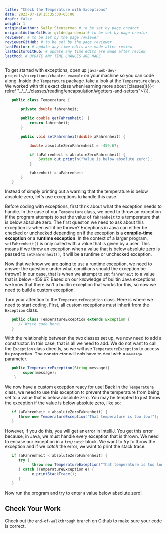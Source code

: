 ```yaml
---
title: "Check the Temperature with Exceptions"
date: 2023-07-19T15:35:30-05:00
draft: false
weight: 1
originalAuthor: Sally Steuterman # to be set by page creator
originalAuthorGitHub: gildedgardenia # to be set by page creator
reviewer: # to be set by the page reviewer
reviewerGitHub: # to be set by the page reviewer
lastEditor: # update any time edits are made after review
lastEditorGitHub: # update any time edits are made after review
lastMod: # UPDATE ANY TIME CHANGES ARE MADE
---
```


To get started with exceptions, open up `java-web-dev-projects/exceptions/chapter-example` on your machine so you can code along.
Inside the `Temperature` package, take a look at the `Temperature` class.
We worked with this exact class when learning more about [classes]({{< relref "../../../classes/reading/encapsulation/#getters-and-setters">}}).

```java {linenos=table, linenostart=3}
   public class Temperature {

       private double fahrenheit;

       public double getFahrenheit() {
           return fahrenheit;
       }

       public void setFahrenheit(double aFahrenheit) {

           double absoluteZeroFahrenheit = -459.67;

           if (aFahrenheit < absoluteZeroFahrenheit) {
               System.out.println("Value is below absolute zero");
           }

           fahrenheit = aFahrenheit;
       }
   }
```

Instead of simply printing out a warning that the temperature is below absolute zero, let's use exceptions to handle this case.

Before coding with exceptions, first think about what the exception needs to handle.
In the case of our `Temperature` class, we need to throw an exception if the program attempts to set the value of `fahrenheit` to a temperature that is below absolute zero.
The first question we need to ask about this exception is: when will it be thrown?
Exceptions in Java can either be checked or unchecked depending on if the exception is a **compile-time exception** or a **runtime exception**.
In the context of a larger program, `setFahrenheit()` is only called with a value that is given by a user.
This means if we throw an exception when a value that is below absolute zero is passed to `setFahrenheit()`, it will be a runtime or unchecked exception.

Now that we know we are going to use a runtime exception, we need to answer the question: under what conditions should the exception be thrown?
In our case, that is when we attempt to set `fahrenheit` to a value that is below -459.67.
Based on our knowledge of builtin Java exceptions, we know that there isn't a builtin exception that works for this, so now we need to build a custom exception.

Turn your attention to the `TemperatureException` class. Here is where we need to start coding.
First, all custom exceptions must inherit from the `Exception` class.

```java {linenos=table, linenostart=3}
   public class TemperatureException extends Exception {
      // Write code here!
   }
```

With the relationship between the two classes set up, we now need to add a constructor. In this case, that is all we need to add.
We do not want to call the `Exception` class directly, so we will use `TemperatureException` to access its properties.
The constructor will only have to deal with a `message` parameter.

```java {linenos=table, linenostart=4}
   public TemperatureException(String message){
        super(message);
    }
```

We now have a custom exception ready for use!
Back in the `Temperature` class, we need to use this exception to prevent the temperature from being set to a value that is below absolute zero.
You may be tempted to just throw the exception if the value is below absolute zero, like so:

```java {linenos=table, linenostart=15}
   if (aFahrenheit < absoluteZeroFahrenheit) {
      throw new TemperatureException("That temperature is too low!");
   }
```

However, if you do this, you will get an error in IntelliJ. You get this error because, in Java, we must handle every exception that is thrown.
We need to encase our exception in a `try/catch` block. We want to *try* to throw the exception and if we *catch* the error, we want to print the stack trace.

```java {linenos=table, linenostart=15}
   if (aFahrenheit < absoluteZeroFahrenheit) {
      try {
            throw new TemperatureException("That temperature is too low!");
      } catch (TemperatureException e) {
            e.printStackTrace();
      }
   }
```

Now run the program and try to enter a value below absolute zero!

## Check Your Work

Check out the `end-of-walkthrough` branch on Github to make sure your code is correct.